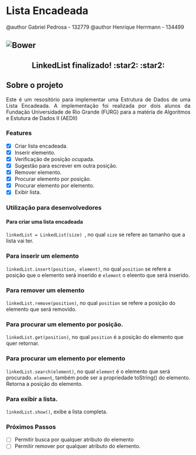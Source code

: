 # Lista Encadeada
@author Gabriel Pedrosa - 132779
@author Henrique Herrmann - 134499

<h4></h4>

<h2 align="justify">
  <img alt="Bower" src="https://img.shields.io/bower/l/mi?style=for-the-badge">
  <!-- Shields.io -->
  <!-- https://www.alura.com.br/artigos/escrever-bom-readme#:~:text=O%20README%20%C3%A9%20um%20arquivo,escrever%20anota%C3%A7%C3%B5es%20com%20essa%20linguagem. -->
</h2>

<h2 align="center"> 
    LinkedList finalizado! :star2: :star2:
</h2>

## Sobre o projeto
<p align="justify">
  Este é um resositório para implementar uma Estrutura de Dados de uma Lista Encadeada. A implementação foi realizada por dois alunos da Fundação Universidade de Rio Grande (FURG) para a matéria de Algoritmos e Estutura de Dados II (AEDII)
</p>

### Features

- [X] Criar lista encadeada.
- [X] Inserir elemento.
- [X] Verificação de posição ocupada.
- [X] Sugestão para escrever em outra posição.
- [X] Remover elemento.
- [X] Procurar elemento por posição.
- [X] Procurar elemento por elemento.
- [X] Exibir lista.

### Utilização para desenvolvedores

#### Para criar uma lista encadeada
```linkedList = LinkedList(size) ```, no qual ```size``` se refere ao tamanho que a lista vai ter.

### Para inserir um elemento
```linkedList.insert(position, element)```, no qual ```position``` se refere a posição que o elemento será inserido e ```element``` o eleento que será inserido.

### Para remover um elemento
```linkedList.remove(position)```, no qual ```position``` se refere a posição do elemento que será removido.

### Para procurar um elemento por posição.
```linkedList.get(position)```, no qual ```position``` é a posição do elemento que quer retornar.

### Para procurar um elemento por elemento
```linkedList.search(element)```, no qual ```element``` é o elemento que será procurado. ```element```, também pode ser a propriedade toString() do elemento. Retorna a posição do elemento.

### Para exibir a lista.
```linkedList.show()```, exibe a lista completa.

### Próximos Passos

- [ ] Permitir busca por qualquer atributo do elemento
- [ ] Permitir remover por qualquer atributo do elemento.
